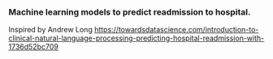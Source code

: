 ### Machine learning models to predict readmission to hospital. 

Inspired by Andrew Long https://towardsdatascience.com/introduction-to-clinical-natural-language-processing-predicting-hospital-readmission-with-1736d52bc709
